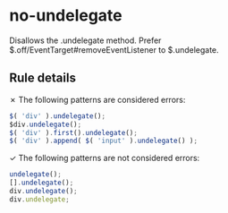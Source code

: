 # no-undelegate

Disallows the .undelegate method. Prefer $.off/EventTarget#removeEventListener to $.undelegate.

## Rule details

✗ The following patterns are considered errors:
```js
$( 'div' ).undelegate();
$div.undelegate();
$( 'div' ).first().undelegate();
$( 'div' ).append( $( 'input' ).undelegate() );
```

✓ The following patterns are not considered errors:
```js
undelegate();
[].undelegate();
div.undelegate();
div.undelegate;
```
